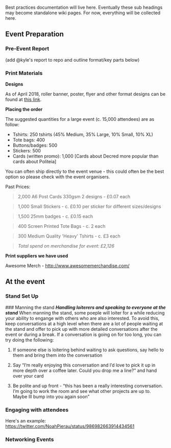 Best practices documentation will live here. Eventually these sub headings may become standalone wiki pages. For now, everything will be collected here.

## Event Preparation
### Pre-Event Report 

(add @kyle's report to repo and outline format/key parts below)
### Print Materials
**Designs**

As of April 2018, roller banner, poster, flyer and other format designs can be found at [this link](https://www.notion.so/Print-matter-10-2017-06dd20f02dc34d19af52e51d784d32cd).

**Placing the order**

The suggested quantities for a large event (c. 15,000 attendees) are as follow:
* Tshirts: 250 tshirts (45% Medium, 35% Large, 10% Small, 10% XL)
* Tote bags: 400 
* Buttons/badges: 500
* Stickers: 500
* Cards (written promo): 1,000 [Cards about Decred more popular than cards about Politeia]

You can often ship directly to the event venue - this could often be the best option so please check with the event organisers. 

Past Prices:
> 2,000 A6 Post Cards 330gsm 2 designs - £0.07 each

> 1,000 Small Stickers - c. £0.10 per sticker for different sizes/designs

> 1,500 25mm badges - c. £0.15 each

> 400 Screen Printed Tote Bags - c. 2 each

> 300 Medium Quality 'Heavy' Tshirts - c. £3 each

> *Total spend on merchandise for event: £2,126*


**Print suppliers we have used**

Awesome Merch - http://www.awesomemerchandise.com/


## At the event
### Stand Set Up
### Manning the stand
***Handling loiterers and speaking to everyone at the stand***
When manning the stand, some poeple will loiter for a while reducing your ability to engange with others who are also interested. To avoid this, keep conversations at a high level when there are a lot of people waiting at the stand and offer to pick up with more detailed conversations after the event or during a break. If a conversation is going on for too long, you can try doing the following:

1) If someone else is loitering behind waiting to ask questions, say hello to them and bring them into the conversation

2) Say “I’m really enjoying this conversation and I’d love to pick it up in more depth over a coffee later. Could you drop me a line?” and hand over your card

3) Be polite and up front - “this has been a really interesting conversation. I’m going to work the room and see what other projects are up to. Maybe Ill bump into you again soon”
### Engaging with attendees

Here's an example: 
https://twitter.com/NoahPierau/status/986982663914434561

### Networking Events
